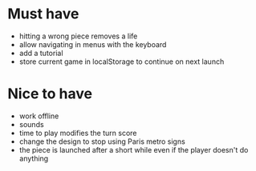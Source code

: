 # Must have

- hitting a wrong piece removes a life
- allow navigating in menus with the keyboard
- add a tutorial
- store current game in localStorage to continue on next launch

# Nice to have

- work offline
- sounds
- time to play modifies the turn score
- change the design to stop using Paris metro signs
- the piece is launched after a short while even if the player doesn't do anything

